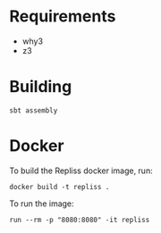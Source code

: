# Requirements

 * why3
 * z3

# Building


    sbt assembly

# Docker

To build the Repliss docker image, run:
    
    docker build -t repliss .


To run the image:

    run --rm -p "8080:8080" -it repliss
    
